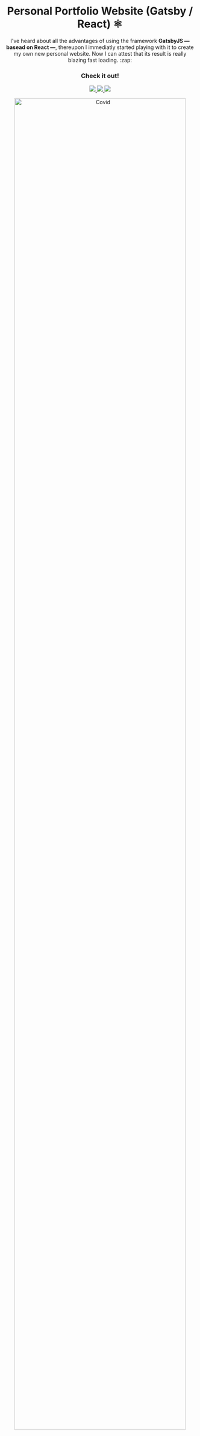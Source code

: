<h1 align="center">Personal Portfolio Website (Gatsby / React) ⚛️</h1>

<p align="center">I've heard about all the advantages of using the framework <strong>GatsbyJS — basead on React —</strong>, thereupon I immediatly started playing with it to create my own new personal website. Now I can attest that its result is really blazing fast loading. :zap:</p><h3 align="center">Check it out!</h3>

<p align="center">
  <a aria-label="Ver Portfólio" href="http://glaucio.me/">
    <img src="http://img.shields.io/badge/Portf%C3%B3lio-glaucio.me-purple?logo=gatsby"></img>
  </a>
  <a aria-label="Ver Repositórios" href="https://github.com/7glaucio/">
    <img src="https://img.shields.io/badge/Github-7glaucio-orange?logo=github"></img>
  </a>
  <a aria-label="Ver Site" href="https://www.linkedin.com/in/glauciosantos/">
    <img src="http://img.shields.io/badge/LinkedIn-/glauciosantos-blue?logo=linkedin"></img>
  </a>
</p>

<p align="center">
<img width="95%" src="https://i.imgur.com/GP7kUgl.jpg" alt="Covid"/>
</p>

## :memo: About Me

Created with ♥ by Glaucio Oliveira :wave: Take a look at my <a href="https://www.linkedin.com/in/glauciosantos/">LinkedIn</a>!
